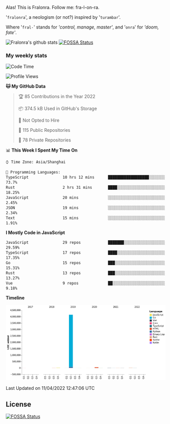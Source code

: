 Alas! This is Fralonra. Follow me: fra-l-on-ra.

'`fralonra`', a neologism (or not?) inspired by '`turambar`'.

Where '`fral-`' stands for *'control, manage, master'*, and '`onra`' for *'doom, fate'*.

![Fralonra's github stats](https://github-readme-stats.vercel.app/api?username=fralonra)
[![FOSSA Status](https://app.fossa.com/api/projects/git%2Bgithub.com%2Ffralonra%2Ffralonra.svg?type=shield)](https://app.fossa.com/projects/git%2Bgithub.com%2Ffralonra%2Ffralonra?ref=badge_shield)

### My weekly stats

<!--START_SECTION:waka-->
![Code Time](http://img.shields.io/badge/Code%20Time-2%2C976%20hrs%2055%20mins-blue)

![Profile Views](http://img.shields.io/badge/Profile%20Views-1-blue)

**🐱 My GitHub Data** 

> 🏆 85 Contributions in the Year 2022
 > 
> 📦 374.5 kB Used in GitHub's Storage 
 > 
> 🚫 Not Opted to Hire
 > 
> 📜 115 Public Repositories 
 > 
> 🔑 78 Private Repositories  
 > 
📊 **This Week I Spent My Time On** 

```text
⌚︎ Time Zone: Asia/Shanghai

💬 Programming Languages: 
TypeScript               10 hrs 12 mins      ██████████████████░░░░░░░   73.7% 
Rust                     2 hrs 31 mins       ████░░░░░░░░░░░░░░░░░░░░░   18.25% 
JavaScript               20 mins             ░░░░░░░░░░░░░░░░░░░░░░░░░   2.45% 
JSON                     19 mins             ░░░░░░░░░░░░░░░░░░░░░░░░░   2.34% 
Text                     15 mins             ░░░░░░░░░░░░░░░░░░░░░░░░░   1.91%

```

**I Mostly Code in JavaScript** 

```text
JavaScript               29 repos            ███████░░░░░░░░░░░░░░░░░░   29.59% 
TypeScript               17 repos            ████░░░░░░░░░░░░░░░░░░░░░   17.35% 
Go                       15 repos            ███░░░░░░░░░░░░░░░░░░░░░░   15.31% 
Rust                     13 repos            ███░░░░░░░░░░░░░░░░░░░░░░   13.27% 
Vue                      9 repos             ██░░░░░░░░░░░░░░░░░░░░░░░   9.18%

```


**Timeline**

![Chart not found](https://raw.githubusercontent.com/fralonra/fralonra/master/charts/bar_graph.png) 


 Last Updated on 11/04/2022 12:47:06 UTC
<!--END_SECTION:waka-->

## License
[![FOSSA Status](https://app.fossa.com/api/projects/git%2Bgithub.com%2Ffralonra%2Ffralonra.svg?type=large)](https://app.fossa.com/projects/git%2Bgithub.com%2Ffralonra%2Ffralonra?ref=badge_large)